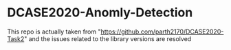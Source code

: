 # DCASE2020-Anomly-Detection
This repo is actually taken from "https://github.com/parth2170/DCASE2020-Task2" and the issues related to the library versions are resolved 
